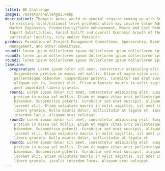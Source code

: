 ```yaml
---
title1: BE Challenge
image1: /assets/challenge1.webp
description1: Thematic Areas would in general require coming up with Solutions
  to existing local/national level problems which may involve Value Addition,
  Market Expansion, Productivity/Yield enhancement, Waste and Cost Reduction,
  Import Substitution, Social Uplift and overall Economic Growth of their
  particular locality, city and/or Pakistan
predesc: Formation of Project Management Committees, Sponsorship, Event
  Management, and other committees.
round1: lorem ipsum dollerlorem ipsum dollerlorem ipsum dollerlorem ipsum doller
round2: lorem ipsum dollerlorem ipsum dollerlorem ipsum dollerlorem ipsum doller
round3: lorem ipsum dollerlorem ipsum dollerlorem ipsum dollerlorem ipsum doller
timeline:
  preparation: Lorem ipsum dolor sit amet, consectetur adipiscing elit.
    Suspendisse pretium in massa vel mollis. Etiam et magna vitae orci
    pellentesque bibendum. Suspendisse potenti. Curabitur sed erat suscipit,
    aliquam est in, laoreet elit. Etiam vulputate mauris in velit sagittis, sit
    amet imperdiet libero gravida.
  round1: Lorem ipsum dolor sit amet, consectetur adipiscing elit. Suspendisse
    pretium in massa vel mollis. Etiam et magna vitae orci pellentesque
    bibendum. Suspendisse potenti. Curabitur sed erat suscipit, aliquam est in,
    laoreet elit. Etiam vulputate mauris in velit sagittis, sit amet imperdiet
    libero gravida. Nulla mauris dolor, sollicitudin at ligula et, iaculis
    interdum lacus. Aliquam erat volutpat.
  round2: Lorem ipsum dolor sit amet, consectetur adipiscing elit. Suspendisse
    pretium in massa vel mollis. Etiam et magna vitae orci pellentesque
    bibendum. Suspendisse potenti. Curabitur sed erat suscipit, aliquam est in,
    laoreet elit. Etiam vulputate mauris in velit sagittis, sit amet imperdiet
    libero gravida. Nulla mauris dolor, sollicitudin at ligula et
  round3: Lorem ipsum dolor sit amet, consectetur adipiscing elit. Suspendisse
    pretium in massa vel mollis. Etiam et magna vitae orci pellentesque
    bibendum. Suspendisse potenti. Curabitur sed erat suscipit, aliquam est in,
    laoreet elit. Etiam vulputate mauris in velit sagittis, sit amet imperdiet
    libero gravida. iaculis interdum lacus. Aliquam erat volutpat.
---
```

